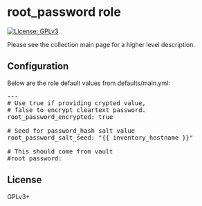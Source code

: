 # root_password role

[![License: GPLv3](https://img.shields.io/badge/license-GPLv3-brightgreen.svg)](https://www.gnu.org/licenses/gpl-3.0)

Please see the collection main page for a higher level description.

## Configuration

Below are the role default values from defaults/main.yml:

<pre>
---
# Use true if providing crypted value,
# false to encrypt cleartext password.
root_password_encrypted: true

# Seed for password_hash salt value
root_password_salt_seed: "{{ inventory_hostname }}"

# This should come from vault
#root_password:
</pre>

## License

GPLv3+
